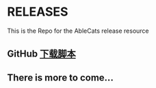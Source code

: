 # RELEASES
This is the Repo for the AbleCats release resource

## GitHub [下载脚本](https://aff.mx/Ny1Wi)

## There is more to come...  
